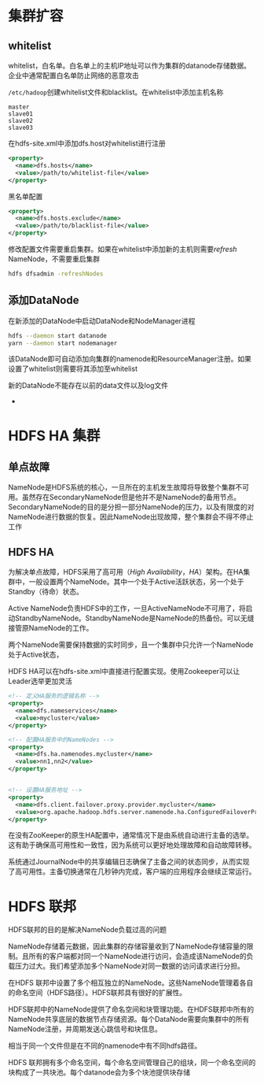 # 集群扩容

## whitelist

whitelist，白名单。白名单上的主机IP地址可以作为集群的datanode存储数据。企业中通常配置白名单防止网络的恶意攻击

`/etc/hadoop`创建whitelist文件和blacklist。在whitelist中添加主机名称

```
master
slave01
slave02
slave03
```

在hdfs-site.xml中添加dfs.host对whitelist进行注册

```xml
<property>
  <name>dfs.hosts</name>
  <value>/path/to/whitelist-file</value>
</property>
```

黑名单配置

```xml
<property>
  <name>dfs.hosts.exclude</name>
  <value>/path/to/blacklist-file</value>
</property>
```

修改配置文件需要重启集群。如果在whitelist中添加新的主机则需要*refresh* NameNode，不需要重启集群

```sh
hdfs dfsadmin -refreshNodes
```

## 添加DataNode

在新添加的DataNode中启动DataNode和NodeManager进程

```sh
hdfs --daemon start datanode
yarn --daemon start nodemanager
```

该DataNode即可自动添加向集群的namenode和ResourceManager注册。如果设置了whitelist则需要将其添加至whitelist

新的DataNode不能存在以前的data文件以及log文件

- 



# HDFS HA 集群

## 单点故障

NameNode是HDFS系统的核心，一旦所在的主机发生故障将导致整个集群不可用。虽然存在SecondaryNameNode但是他并不是NameNode的备用节点。SecondaryNameNode的目的是分担一部分NameNode的压力，以及有限度的对NameNode进行数据的恢复。因此NameNode出现故障，整个集群会不得不停止工作

## HDFS HA

为解决单点故障，HDFS采用了高可用（*High Availability*，*HA*）架构。在HA集群中，一般设置两个NameNode。其中一个处于Active活跃状态，另一个处于Standby（待命）状态。

Active NameNode负责HDFS中的工作，一旦ActiveNameNode不可用了，将启动StandbyNameNode。StandbyNameNode是NameNode的热备份。可以无缝接管原NameNode的工作。

两个NameNode需要保持数据的实时同步，且一个集群中只允许一个NameNode处于Active状态，

HDFS HA可以在hdfs-site.xml中直接进行配置实现。使用Zookeeper可以让Leader选举更加灵活

```xml
<!-- 定义HA服务的逻辑名称 -->
<property>
  <name>dfs.nameservices</name>
  <value>mycluster</value>
</property>

<!-- 配置HA服务中的NameNodes -->
<property>
  <name>dfs.ha.namenodes.mycluster</name>
  <value>nn1,nn2</value>
</property>


<!-- 设置HA服务地址 -->
<property>
  <name>dfs.client.failover.proxy.provider.mycluster</name>
  <value>org.apache.hadoop.hdfs.server.namenode.ha.ConfiguredFailoverProxyProvider</value>
</property>

```

在没有ZooKeeper的原生HA配置中，通常情况下是由系统自动进行主备的选举。这有助于确保高可用性和一致性，因为系统可以更好地处理故障和自动故障转移。

系统通过JournalNode中的共享编辑日志确保了主备之间的状态同步，从而实现了高可用性。主备切换通常在几秒钟内完成，客户端的应用程序会继续正常运行。

# HDFS 联邦

HDFS联邦的目的是解决NameNode负载过高的问题

NameNode存储着元数据，因此集群的存储容量收到了NameNode存储容量的限制。且所有的客户端都对同一个NameNode进行访问，会造成该NameNode的负载压力过大。我们希望添加多个NameNode对同一数据的访问请求进行分担。

在HDFS 联邦中设置了多个相互独立的NameNode。这些NameNode管理着各自的命名空间（HDFS路径）。HDFS联邦具有很好的扩展性。

HDFS联邦中的NameNode提供了命名空间和块管理功能。在HDFS联邦中所有的NameNode共享底层的数据节点存储资源。每个DataNode需要向集群中的所有NameNode注册，并周期发送心跳信号和块信息。

相当于同一个文件但是在不同的namenode中有不同hdfs路径。

HDFS 联邦拥有多个命名空间，每个命名空间管理自己的组块，同一个命名空间的块构成了一共块池。每个datanode会为多个块池提供块存储